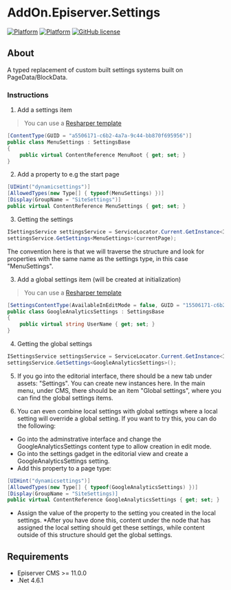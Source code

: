 # AddOn.Episerver.Settings

[![Platform](https://img.shields.io/badge/platform-.NET%204.6.1-blue.svg?style=flat)](https://msdn.microsoft.com/en-us/library/w0x726c2%28v=vs.110%29.aspx)
[![Platform](https://img.shields.io/badge/EPiServer-%2011.1.0-orange.svg?style=flat)](http://world.episerver.com/cms/)
[![GitHub license](https://img.shields.io/badge/license-MIT%20license-blue.svg?style=flat)](LICENSE)


## About
A typed replacement of custom built settings systems built on PageData/BlockData.

### Instructions

1. Add a settings item
> You can use a [Resharper template](templates/SettingsTemplates.DotSettings)
```csharp
[ContentType(GUID = "a5506171-c6b2-4a7a-9c44-bb870f695956")]
public class MenuSettings : SettingsBase
{
    public virtual ContentReference MenuRoot { get; set; }
}
```

2. Add a property to e.g the start page
```csharp
[UIHint("dynamicsettings")]
[AllowedTypes(new Type[] { typeof(MenuSettings) })]
[Display(GroupName = "SiteSettings")]
public virtual ContentReference MenuSettings { get; set; }
```

3. Getting the settings
```csharp
ISettingsService settingsService = ServiceLocator.Current.GetInstance<ISettingsService>();
settingsService.GetSettings<MenuSettings>(currentPage);
```

The convention here is that we will traverse the structure and look for properties with the same name as the settings type, in this case "MenuSettings".


3. Add a global settings item (will be created at initialization)
> You can use a [Resharper template](templates/SettingsTemplates.DotSettings)
```csharp
[SettingsContentType(AvailableInEditMode = false, GUID = "15506171-c6b2-4a7a-9c44-bb870f695911", SettingsInstanceGUID = "d8701e64-8206-4e24-bd3f-cb02b875d6c6", SettingsName = "Google Analytics")]
public class GoogleAnalyticsSettings : SettingsBase
{
    public virtual string UserName { get; set; }
}
```

4. Getting the global settings
```csharp
ISettingsService settingsService = ServiceLocator.Current.GetInstance<ISettingsService>();
settingsService.GetSettings<GoogleAnalyticsSettings>();
```

5. If you go into the editorial interface, there should be a new tab under assets: "Settings". You can create new instances here. 
   In the main menu, under CMS, there should be an item "Global settings", where you can find the global settings items.

6. You can even combine local settings with global settings where a local setting will override a global setting. If you want to try this, you can do the following:
* Go into the adminstrative interface and change the GoogleAnalyticsSettings content type to allow creation in edit mode.
* Go into the settings gadget in the editorial view and create a GoogleAnalyticsSettings setting.
* Add this property to a page type:
```csharp
[UIHint("dynamicsettings")]
[AllowedTypes(new Type[] { typeof(GoogleAnalyticsSettings) })]
[Display(GroupName = "SiteSettings)]
public virtual ContentReference GoogleAnalyticsSettings { get; set; }
```
* Assign the value of the property to the setting you created in the local settings.
*After you have done this, content under the node that has assigned the local setting should get these settings, while content outside of this structure should get the global settings.

## Requirements

* Episerver CMS >= 11.0.0
* .Net 4.6.1
